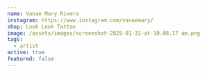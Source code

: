 ```yaml
---
name: Vanae Mary Rivera
instagram: https://www.instagram.com/vanaemary/
shop: Look Look Tattoo
image: /assets/images/screenshot-2025-01-31-at-10.08.17 am.png
tags:
  - artist
active: true
featured: false
---
```

